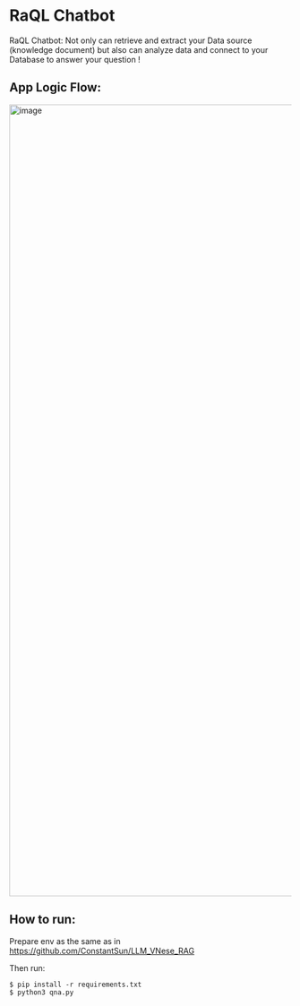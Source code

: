 # RaQL Chatbot

RaQL Chatbot: Not only can retrieve and extract your Data source (knowledge document) but also can analyze data and connect to your Database to answer your question !

## App Logic Flow:
<img width="1414" alt="image" src="https://github.com/ConstantSun/llm_rag_pythonsql/assets/26327367/ad16d7c9-4f87-41f0-a422-d82be94d1efb">

## How to run:
Prepare env as the same as in https://github.com/ConstantSun/LLM_VNese_RAG 

Then run:
```
$ pip install -r requirements.txt
$ python3 qna.py
```
